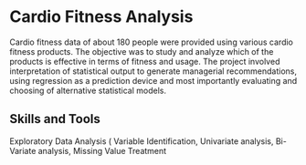 # Cardio Fitness Analysis 
Cardio fitness data of about 180 people were provided using various cardio fitness products. The objective was to study and analyze which of the products is effective in terms of fitness and usage. The project involved interpretation of statistical output to generate managerial recommendations, using regression as a prediction device and most importantly evaluating and choosing of alternative statistical models.

## Skills and Tools

Exploratory Data Analysis ( Variable Identification, Univariate analysis, Bi-Variate analysis, Missing Value Treatment
